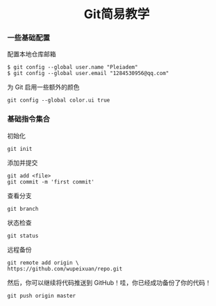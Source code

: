 # <center> Git简易教学
### 一些基础配置
配置本地仓库邮箱

    $ git config --global user.name "Pleiadem"  
    $ git config --global user.email "1284530956@qq.com"  
为 Git 启用一些额外的颜色

    git config --global color.ui true

### 基础指令集合
初始化

    git init
添加并提交

    git add <file>
    git commit -m 'first commit'
查看分支

    git branch
状态检查

    git status
远程备份

    git remote add origin \
    https://github.com/wupeixuan/repo.git 

然后，你可以继续将代码推送到 GitHub！哇，你已经成功备份了你的代码！

    git push origin master 